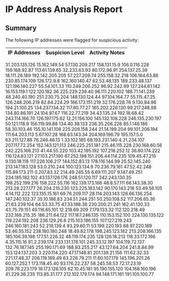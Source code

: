 # IP Address Analysis Report

## Summary
The following IP addresses were flagged for suspicious activity:

IP Addresses | Suspicion Level | Activity Notes |
|--------------|-----------------|----------------|
31.203.135.126
15.162.149.54
57.130.209.217
158.131.15.9
106.0.116.228
159.168.92.87
113.61.139.65
32.233.63.93
80.172.96.91
254.137.25.39
18.111.26.189
192.142.205.205
57.227.209.74
255.158.32.218
106.164.63.86
230.85.174.109
126.172.9.8
162.160.140.47
62.53.48.135
189.233.48.137
121.196.140.227
55.54.101.33
110.249.206.252
96.92.242.99
127.244.61.142
16.153.119.1
122.120.182.36
225.229.239.40
96.111.220.102
188.71.141.239
48.240.40.190
251.230.75.204
148.130.124.44
97.104.164.77
55.115.47.25
126.248.206.219
82.84.224.29
166.173.151.219
32.176.228.76
9.130.84.96
194.21.100.25
134.237.134.32
117.80.77.27
165.202.226.130
99.217.248.98
134.80.86.191
24.104.97.67
116.22.77.219
34.43.135.24
192.18.68.42
243.114.166.70
126.197.175.62
12.21.156.100
145.132.108.228
246.135.230.197
50.121.118.9
156.119.99.88
134.40.38.133
236.35.206.226
85.1.146.186
58.30.103.46
155.10.141.108
225.209.158.244
21.14.199.204
99.101.206.194
111.64.203.113
5.67.107.28
168.63.143.34
204.169.196.79
195.157.5.0
63.211.127.88
76.246.46.13
1.33.102.185
68.193.231.140
4.21.234.107
207.117.72.254
152.143.121.113
246.225.251.181
215.46.115.228
230.168.60.56
242.225.166.213
41.44.55.220
103.42.195.192
107.218.252.12
36.80.174.222
116.124.83.121
27.103.217.190
67.252.198.151
206.44.114.235
109.45.47.215
9.130.18.118
117.226.106.217
144.152.83.13
178.116.144.99
25.52.145.240
213.147.183.128
53.0.210.244
100.123.134.9
70.236.79.161
47.52.42.248
115.89.173.211
0.207.83.32
214.49.245.55
6.69.111.207
9.147.49.251
234.185.182.102
43.137.126.176
248.51.120.117
242.243.130.35
198.252.199.216
158.222.55.116
162.139.173.166
48.8.57.111
66.143.38.30
213.28.227.177
26.204.215.230
123.225.183.142
90.170.143.218
53.49.56.105
4.14.112.222
123.135.15.161
69.76.209.117
28.114.203.143
126.66.136.254
147.240.102.37
35.10.186.83
234.51.244.251
50.250.108.52
117.206.65.36
21.63.239.104
64.53.33.75
47.33.188.38
230.200.21.241
162.41.130.33
43.75.79.151
49.116.65.101
12.218.69.209
7.179.133.32
112.120.218.49
232.168.215.35
186.211.64.122
117.167.246.135
110.153.152.100
224.130.135.122
119.224.192.208
236.129.26.6
215.103.186.155
107.127.219.243
246.160.181.243
52.218.139.4
93.29.60.11
53.199.220.193
88.97.220.189
53.46.55.152
238.180.180.248
18.49.82.178
198.245.123.182
213.208.166.135
185.106.39.198
177.51.226.32
48.119.174.235
128.126.18.213
118.33.172.166
4.35.115.16
81.2.239.174
233.131.178.101
245.33.12.197
104.119.72.137
132.76.187.145
255.190.171.69
188.93.255.217
43.127.64.204
241.8.84.99
153.124.137.203
3.220.114.220
47.17.148.81
201.139.21.156
111.62.32.33
221.17.48.37
206.119.189.49
63.228.79.211
11.60.107.179
145.196.201.26
60.127.252.1
173.118.45.40
93.176.22.237
58.245.58.53
72.17.23.19
209.76.223.179
16.173.126.105
62.10.45.181
95.190.155.120
104.168.160.196
41.229.36.235
113.85.31.177
212.102.179.174
94.148.171.161
191.105.100.77
